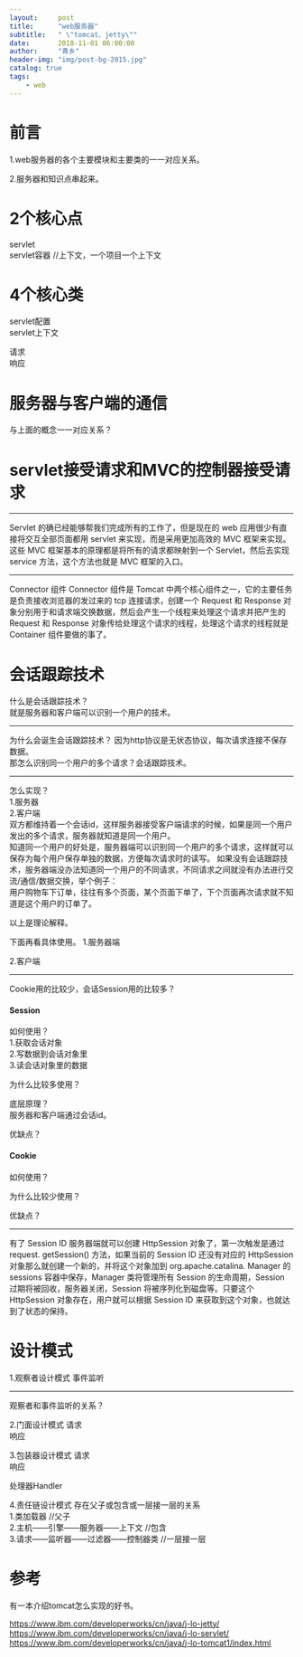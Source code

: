 ```yaml
---
layout:     post
title:      "web服务器"
subtitle:   " \"tomcat、jetty\""
date:       2018-11-01 06:00:00
author:     "青乡"
header-img: "img/post-bg-2015.jpg"
catalog: true
tags:
    - web
---
```


# 前言
1.web服务器的各个主要模块和主要类的一一对应关系。

2.服务器和知识点串起来。


# 2个核心点
servlet  
servlet容器 //上下文，一个项目一个上下文


# 4个核心类
servlet配置  
servlet上下文  

请求  
响应





# 服务器与客户端的通信
与上面的概念一一对应关系？


# servlet接受请求和MVC的控制器接受请求

---
Servlet 的确已经能够帮我们完成所有的工作了，但是现在的 web 应用很少有直接将交互全部页面都用 servlet 来实现，而是采用更加高效的 MVC 框架来实现。这些 MVC 框架基本的原理都是将所有的请求都映射到一个 Servlet，然后去实现 service 方法，这个方法也就是 MVC 框架的入口。

---
Connector 组件
Connector 组件是 Tomcat 中两个核心组件之一，它的主要任务是负责接收浏览器的发过来的 tcp 连接请求，创建一个 Request 和 Response 对象分别用于和请求端交换数据，然后会产生一个线程来处理这个请求并把产生的 Request 和 Response 对象传给处理这个请求的线程，处理这个请求的线程就是 Container 组件要做的事了。

# 会话跟踪技术
什么是会话跟踪技术？  
就是服务器和客户端可以识别一个用户的技术。

---
为什么会诞生会话跟踪技术？
因为http协议是无状态协议，每次请求连接不保存数据。  
那怎么识别同一个用户的多个请求？会话跟踪技术。

---
怎么实现？  
1.服务器  
2.客户端  
双方都维持着一个会话id，这样服务器接受客户端请求的时候，如果是同一个用户发出的多个请求，服务器就知道是同一个用户。  
知道同一个用户的好处是，服务器端可以识别同一个用户的多个请求，这样就可以保存为每个用户保存单独的数据，方便每次请求时的读写。
如果没有会话跟踪技术，服务器端没办法知道同一个用户的不同请求，不同请求之间就没有办法进行交流/通信/数据交换，举个例子：  
用户购物车下订单，往往有多个页面，某个页面下单了，下个页面再次请求就不知道是这个用户的订单了。

以上是理论解释。

下面再看具体使用。
1.服务器端

2.客户端

---
Cookie用的比较少，会话Session用的比较多？

#### Session
如何使用？  
1.获取会话对象  
2.写数据到会话对象里  
3.读会话对象里的数据


为什么比较多使用？

底层原理？  
服务器和客户端通过会话id。

优缺点？

#### Cookie
如何使用？

为什么比较少使用？

优缺点？

---
有了 Session ID 服务器端就可以创建 HttpSession 对象了，第一次触发是通过 request. getSession() 方法，如果当前的 Session ID 还没有对应的 HttpSession 对象那么就创建一个新的，并将这个对象加到 org.apache.catalina. Manager 的 sessions 容器中保存，Manager 类将管理所有 Session 的生命周期，Session 过期将被回收，服务器关闭，Session 将被序列化到磁盘等。只要这个 HttpSession 对象存在，用户就可以根据 Session ID 来获取到这个对象，也就达到了状态的保持。


# 设计模式
1.观察者设计模式
事件监听  

---
观察者和事件监听的关系？

2.门面设计模式
请求  
响应

3.包装器设计模式
请求  
响应

处理器Handler

4.责任链设计模式
存在父子或包含或一层接一层的关系  
1.类加载器  //父子  
2.主机——引擎——服务器——上下文 //包含   
3.请求——监听器——过滤器——控制器类 //一层接一层  


# 参考
有一本介绍tomcat怎么实现的好书。


https://www.ibm.com/developerworks/cn/java/j-lo-jetty/  
https://www.ibm.com/developerworks/cn/java/j-lo-servlet/  
https://www.ibm.com/developerworks/cn/java/j-lo-tomcat1/index.html  


